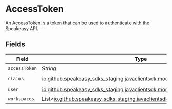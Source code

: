 # AccessToken

An AccessToken is a token that can be used to authenticate with the Speakeasy API.


## Fields

| Field                                                                                                                  | Type                                                                                                                   | Required                                                                                                               | Description                                                                                                            |
| ---------------------------------------------------------------------------------------------------------------------- | ---------------------------------------------------------------------------------------------------------------------- | ---------------------------------------------------------------------------------------------------------------------- | ---------------------------------------------------------------------------------------------------------------------- |
| `accessToken`                                                                                                          | *String*                                                                                                               | :heavy_check_mark:                                                                                                     | N/A                                                                                                                    |
| `claims`                                                                                                               | [io.github.speakeasy_sdks_staging.javaclientsdk.models.shared.Claims](../../models/shared/Claims.md)                   | :heavy_check_mark:                                                                                                     | N/A                                                                                                                    |
| `user`                                                                                                                 | [io.github.speakeasy_sdks_staging.javaclientsdk.models.shared.AccessTokenUser](../../models/shared/AccessTokenUser.md) | :heavy_check_mark:                                                                                                     | N/A                                                                                                                    |
| `workspaces`                                                                                                           | List<[io.github.speakeasy_sdks_staging.javaclientsdk.models.shared.Workspaces](../../models/shared/Workspaces.md)>     | :heavy_minus_sign:                                                                                                     | N/A                                                                                                                    |